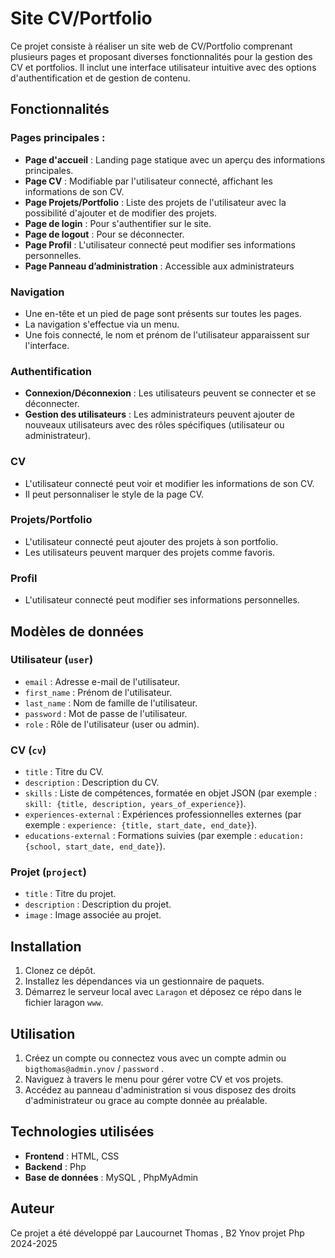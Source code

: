 # Site CV/Portfolio

Ce projet consiste à réaliser un site web de CV/Portfolio comprenant plusieurs pages et proposant diverses fonctionnalités pour la gestion des CV et portfolios. Il inclut une interface utilisateur intuitive avec des options d'authentification et de gestion de contenu.

## Fonctionnalités

### Pages principales :
- **Page d'accueil** : Landing page statique avec un aperçu des informations principales.
- **Page CV** : Modifiable par l'utilisateur connecté, affichant les informations de son CV.
- **Page Projets/Portfolio** : Liste des projets de l'utilisateur avec la possibilité d'ajouter et de modifier des projets.
- **Page de login** : Pour s'authentifier sur le site.
- **Page de logout** : Pour se déconnecter.
- **Page Profil** : L'utilisateur connecté peut modifier ses informations personnelles.
- **Page Panneau d’administration** : Accessible aux administrateurs

### Navigation
- Une en-tête et un pied de page sont présents sur toutes les pages.
- La navigation s'effectue via un menu.
- Une fois connecté, le nom et prénom de l'utilisateur apparaissent sur l'interface.

### Authentification
- **Connexion/Déconnexion** : Les utilisateurs peuvent se connecter et se déconnecter.
- **Gestion des utilisateurs** : Les administrateurs peuvent ajouter de nouveaux utilisateurs avec des rôles spécifiques (utilisateur ou administrateur).

### CV
- L'utilisateur connecté peut voir et modifier les informations de son CV.
- Il peut personnaliser le style de la page CV.

### Projets/Portfolio
- L'utilisateur connecté peut ajouter des projets à son portfolio.
- Les utilisateurs peuvent marquer des projets comme favoris.

### Profil
- L'utilisateur connecté peut modifier ses informations personnelles.

## Modèles de données

### Utilisateur (`user`)
- `email` : Adresse e-mail de l'utilisateur.
- `first_name` : Prénom de l'utilisateur.
- `last_name` : Nom de famille de l'utilisateur.
- `password` : Mot de passe de l'utilisateur.
- `role` : Rôle de l'utilisateur (user ou admin).

### CV (`cv`)
- `title` : Titre du CV.
- `description` : Description du CV.
- `skills` : Liste de compétences, formatée en objet JSON (par exemple : `skill: {title, description, years_of_experience}`).
- `experiences-external` : Expériences professionnelles externes (par exemple : `experience: {title, start_date, end_date}`).
- `educations-external` : Formations suivies (par exemple : `education: {school, start_date, end_date}`).

### Projet (`project`)
- `title` : Titre du projet.
- `description` : Description du projet.
- `image` : Image associée au projet.

## Installation

1. Clonez ce dépôt.
2. Installez les dépendances via un gestionnaire de paquets.
3. Démarrez le serveur local avec `Laragon` et déposez ce répo dans le fichier laragon `www`.

## Utilisation

1. Créez un compte ou connectez vous avec un compte admin ou `bigthomas@admin.ynov` / `password` .
2. Naviguez à travers le menu pour gérer votre CV et vos projets.
3. Accédez au panneau d'administration si vous disposez des droits d'administrateur ou grace au compte donnée au préalable.

## Technologies utilisées
- **Frontend** : HTML, CSS
- **Backend** : Php
- **Base de données** : MySQL , PhpMyAdmin

## Auteur

Ce projet a été développé par Laucournet Thomas , B2 Ynov projet Php 2024-2025

